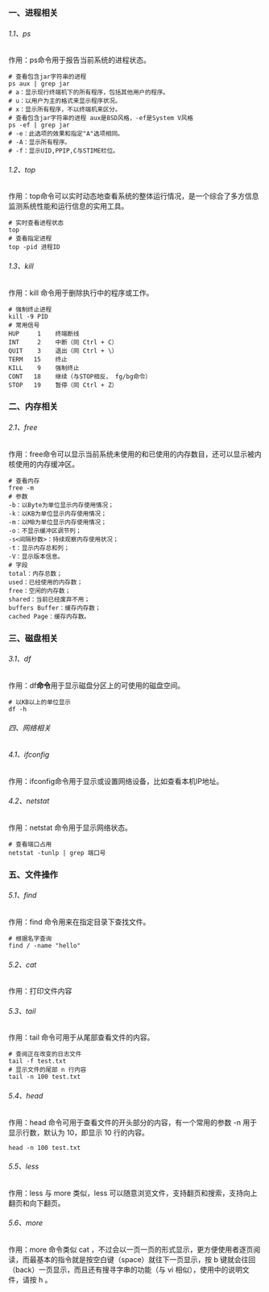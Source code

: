 ### 一、进程相关

###### 1.1、ps

作用：ps命令用于报告当前系统的进程状态。

```
# 查看包含jar字符串的进程
ps aux | grep jar
# a：显示现行终端机下的所有程序，包括其他用户的程序。
# u：以用户为主的格式来显示程序状况。
# x：显示所有程序，不以终端机来区分。
# 查看包含jar字符串的进程 aux是BSD风格，-ef是System V风格
ps -ef | grep jar
# -e：此选项的效果和指定"A"选项相同。
# -A：显示所有程序。
# -f：显示UID,PPIP,C与STIME栏位。
```

###### 1.2、top

作用：top命令可以实时动态地查看系统的整体运行情况，是一个综合了多方信息监测系统性能和运行信息的实用工具。 

```
# 实时查看进程状态
top
# 查看指定进程
top -pid 进程ID
```

###### 1.3、kill

作用：kill 命令用于删除执行中的程序或工作。

```
# 强制终止进程
kill -9 PID
# 常用信号
HUP     1    终端断线
INT     2    中断（同 Ctrl + C）
QUIT    3    退出（同 Ctrl + \）
TERM   15    终止
KILL    9    强制终止
CONT   18    继续（与STOP相反， fg/bg命令）
STOP   19    暂停（同 Ctrl + Z）
```

### 二、内存相关

###### 2.1、free

作用：free命令可以显示当前系统未使用的和已使用的内存数目，还可以显示被内核使用的内存缓冲区。

```
# 查看内存
free -m
# 参数
-b：以Byte为单位显示内存使用情况；
-k：以KB为单位显示内存使用情况；
-m：以MB为单位显示内存使用情况；
-o：不显示缓冲区调节列；
-s<间隔秒数>：持续观察内存使用状况；
-t：显示内存总和列；
-V：显示版本信息。
# 字段
total：内存总数；
used：已经使用的内存数；
free：空闲的内存数；
shared：当前已经废弃不用；
buffers Buffer：缓存内存数；
cached Page：缓存内存数。
```

### 三、磁盘相关

###### 3.1、df

作用：df**命令**用于显示磁盘分区上的可使用的磁盘空间。

```
# 以KB以上的单位显示
df -h
```

###### 四、网络相关 

###### 4.1、ifconfig

作用：ifconfig命令用于显示或设置网络设备，比如查看本机IP地址。

###### 4.2、netstat

作用：netstat 命令用于显示网络状态。

```
# 查看端口占用
netstat -tunlp | grep 端口号
```

### 五、文件操作

###### 5.1、find

作用：find 命令用来在指定目录下查找文件。 

```
# 根据名字查询
find / -name "hello"
```

###### 5.2、cat

作用：打印文件内容

###### 5.3、tail

作用：tail 命令可用于从尾部查看文件的内容。

```
# 查阅正在改变的日志文件
tail -f test.txt
# 显示文件的尾部 n 行内容
tail -n 100 test.txt
```

###### 5.4、head

作用：head 命令可用于查看文件的开头部分的内容，有一个常用的参数 -n 用于显示行数，默认为 10，即显示 10 行的内容。

```
head -n 100 test.txt
```

###### 5.5、less

作用：less 与 more 类似，less 可以随意浏览文件，支持翻页和搜索，支持向上翻页和向下翻页。

###### 5.6、more

作用：more 命令类似 cat ，不过会以一页一页的形式显示，更方便使用者逐页阅读，而最基本的指令就是按空白键（space）就往下一页显示，按 b 键就会往回（back）一页显示，而且还有搜寻字串的功能（与 vi 相似），使用中的说明文件，请按 h 。